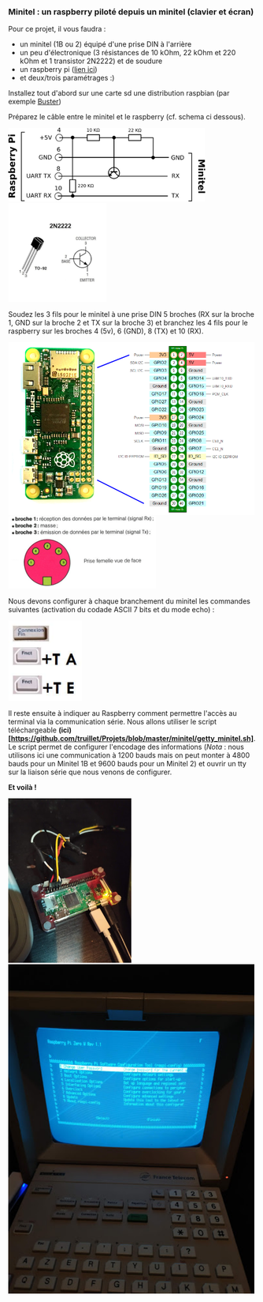 ### Minitel : un raspberry piloté depuis un minitel (clavier et écran)
Pour ce projet, il vous faudra : 
* un minitel (1B ou 2) équipé d'une prise DIN à l'arrière
* un peu d'électronique (3 résistances de 10 kOhm, 22 kOhm et 220 kOhm et 1 transistor 2N2222) et de soudure
* un raspberry pi ([lien ici](https://shop.pimoroni.com/products/raspberry-pi-zero-wh-with-pre-soldered-header))
* et deux/trois paramétrages :)

Installez tout d'abord sur une carte sd une distribution raspbian (par exemple [Buster](https://www.raspberrypi.org/downloads))

Préparez le câble entre le minitel et le raspberry (cf. schema ci dessous).

<img src="https://github.com/truillet/Projets/blob/master/minitel/schemas/schema_minitel_rpi.png" width="400" alt="montage du cable Minitel / GPIO"> <img src="https://github.com/truillet/Projets/blob/master/minitel/schemas/transistor.png" width="200" alt="Transistor">

Soudez les 3 fils pour le minitel à une prise DIN 5 broches (RX sur la broche 1, GND sur la broche 2 et TX sur la broche 3) et branchez les 4 fils pour le raspberry sur les broches 4 (5v), 6 (GND), 8 (TX) et 10 (RX).

<img src="https://github.com/truillet/Projets/blob/master/minitel/schemas/GPIO_RPi.png" width="500" alt="GPIO Raspberry"> <img src="https://github.com/truillet/Projets/blob/master/minitel/schemas/prise_DIN.png" width="300" alt="Prise DIN 5 broches">

Nous devons configurer à chaque branchement du minitel les commandes suivantes (activation du codade ASCII 7 bits et du mode echo) : 

<img src="https://github.com/truillet/Projets/blob/master/minitel/schemas/commandes_minitel.jpg" width="150" alt="commandes du Minitel / GPIO">


Il reste ensuite à indiquer au Raspberry comment permettre l'accès au terminal via la communication série.
Nous allons utiliser le script téléchargeable **(ici)[https://github.com/truillet/Projets/blob/master/minitel/getty_minitel.sh]**. Le script permet de configurer l'encodage des informations (*Nota* : nous utilisons ici une communication à 1200 bauds mais on peut monter à 4800 bauds pour un Minitel 1B et 9600 bauds pour un Minitel 2) et ouvrir un tty sur la liaison série que nous venons de configurer.

**Et voilà !**

<img src="https://github.com/truillet/Projets/blob/master/minitel/photos/RPi0.jpg" width="250" alt="Raspberry branché"> <img src="https://github.com/truillet/Projets/blob/master/minitel/photos/RaspbianOnMinitel.jpg" width="500" alt="Raspi-config sur minitel">

